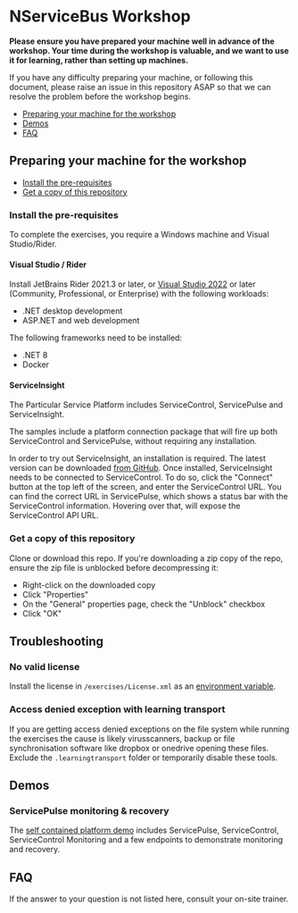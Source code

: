 # NServiceBus Workshop

**Please ensure you have prepared your machine well in advance of the workshop. Your time during the workshop is valuable, and we want to use it for learning, rather than setting up machines.**

If you have any difficulty preparing your machine, or following this document, please raise an issue in this repository ASAP so that we can resolve the problem before the workshop begins.

- [Preparing your machine for the workshop](#preparing-your-machine-for-the-workshop)
- [Demos](#demos)
- [FAQ](#faq)

## Preparing your machine for the workshop

- [Install the pre-requisites](#install-the-pre-requisites)
- [Get a copy of this repository](#get-a-copy-of-this-repository)

### Install the pre-requisites

To complete the exercises, you require a Windows machine and Visual Studio/Rider.

#### Visual Studio / Rider

Install JetBrains Rider 2021.3 or later, or [Visual Studio 2022](https://www.visualstudio.com) or later (Community, Professional, or Enterprise) with the following workloads:

- .NET desktop development
- ASP.NET and web development

The following frameworks need to be installed:

- .NET 8
- Docker

#### ServiceInsight

The Particular Service Platform includes ServiceControl, ServicePulse and ServiceInsight.

The samples include a platform connection package that will fire up both ServiceControl and ServicePulse, without requiring any installation.

In order to try out ServiceInsight, an installation is required. The latest version can be downloaded [from GitHub](https://github.com/Particular/ServiceInsight/releases/latest). Once installed, ServiceInsight needs to be connected to ServiceControl. 
To do so, click the "Connect" button at the top left of the screen, and enter the ServiceControl URL. You can find the correct URL in ServicePulse, which shows a status bar with the ServiceControl information. Hovering over that, will expose the ServiceControl API URL. 

### Get a copy of this repository

Clone or download this repo. If you're downloading a zip copy of the repo, ensure the zip file is unblocked before decompressing it:

* Right-click on the downloaded copy
* Click "Properties"
* On the "General" properties page, check the "Unblock" checkbox
* Click "OK"

## Troubleshooting

### No valid license

Install the license in `/exercises/License.xml` as an [environment variable](https://docs.particular.net/nservicebus/licensing/#license-management-environment-variable).

### Access denied exception with learning transport

If you are getting access denied exceptions on the file system while running the exercises the cause is likely virusscanners, backup or file synchronisation software like dropbox or onedrive opening these files. Exclude the `.learningtransport` folder or temporarily disable these tools.

## Demos

### ServicePulse monitoring & recovery

The [self contained platform demo](https://docs.particular.net/tutorials/monitoring-demo/) includes ServicePulse, ServiceControl, ServiceControl Monitoring and a few endpoints to demonstrate monitoring and recovery.

## FAQ

If the answer to your question is not listed here, consult your on-site trainer.
